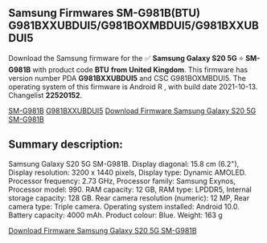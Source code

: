 <h2>Samsung Firmwares SM-G981B(BTU) G981BXXUBDUI5/G981BOXMBDUI5/G981BXXUBDUI5</h2>
Download the Samsung firmware for the ✅ <strong>Samsung Galaxy S20 5G </strong> ⭐ <strong>SM-G981B</strong> with product code <strong>BTU</strong> <strong> from United Kingdom</strong>. This firmware has version number PDA <strong>G981BXXUBDUI5</strong> and CSC G981BOXMBDUI5. The operating system of this firmware is Android R , with build date 2021-10-13. Changelist <strong>22520152</strong>.


[SM-G981B](https://samfirm.shop/samsung/model/SM-G981B)
[G981BXXUBDUI5](https://samfirm.shop/samsung/pda/G981BXXUBDUI5)
[Download Firmware Samsung Galaxy S20 5G SM-G981B](https://samfirm.shop/samsung/firmware/464923)
<h2>Summary description:</h2>
<p>Samsung Galaxy S20 5G SM-G981B. Display diagonal: 15.8 cm (6.2"), Display resolution: 3200 x 1440 pixels, Display type: Dynamic AMOLED. Processor frequency: 2.73 GHz, Processor family: Samsung Exynos, Processor model: 990. RAM capacity: 12 GB, RAM type: LPDDR5, Internal storage capacity: 128 GB. Rear camera resolution (numeric): 12 MP, Rear camera type: Triple camera. Operating system installed: Android 10.0. Battery capacity: 4000 mAh. Product colour: Blue. Weight: 163 g</p>


[Download Firmware Samsung Galaxy S20 5G SM-G981B](https://samfirm.shop/samsung/firmware/464923)
